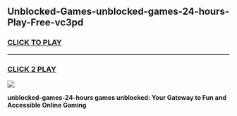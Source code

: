 
## Unblocked-Games-unblocked-games-24-hours-Play-Free-vc3pd
<h3>
<a href="https://premium76.site?title=unblocked-games-24-hours&ref=17A">CLICK TO PLAY</a></h3>
<hr>

<h3>
<a href="https://premium76.site?title=unblocked-games-24-hours&ref=17A">CLICK 2 PLAY</a>
  
</h3>

<a href="https://premium76.site?title=unblocked-games-24-hours&ref=17A"><img src="https://clearcache.store/games.png"></a>


**unblocked-games-24-hours games unblocked: Your Gateway to Fun and Accessible Online Gaming**
